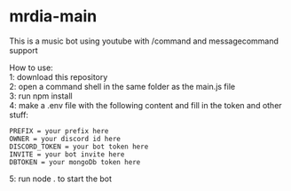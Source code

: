 # mrdia-main
This is a music bot using youtube with /command and messagecommand support <br>

How to use: <br>
1: download this repository <br>
2: open a command shell in the same folder as the main.js file <br>
3: run npm install <br>
4: make a .env file with the following content and fill in the token and other stuff:
```
PREFIX = your prefix here
OWNER = your discord id here
DISCORD_TOKEN = your bot token here
INVITE = your bot invite here
DBTOKEN = your mongoDb token here
```
5: run node . to start the bot

